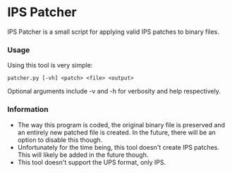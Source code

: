 # IPS Patcher

IPS Patcher is a small script for applying valid IPS patches to binary files. 

### Usage

Using this tool is very simple:


  `patcher.py [-vh] <patch> <file> <output>`


Optional arguments include -v and -h for verbosity and help respectively.

### Information

- The way this program is coded, the original binary file is preserved and an entirely new patched file is created. In the future, there will be an option to disable this though.
- Unfortunately for the time being, this tool doesn't create IPS patches. This will likely be added in the future though.
- This tool doesn't support the UPS format, only IPS.
